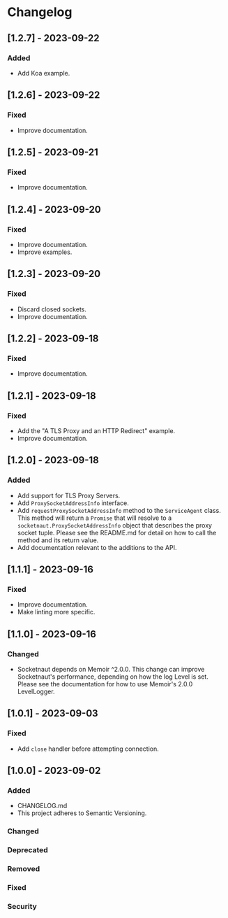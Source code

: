# Changelog

## [1.2.7] - 2023-09-22
### Added
- Add Koa example.

## [1.2.6] - 2023-09-22
### Fixed
- Improve documentation.

## [1.2.5] - 2023-09-21
### Fixed
- Improve documentation.

## [1.2.4] - 2023-09-20
### Fixed
- Improve documentation.
- Improve examples.

## [1.2.3] - 2023-09-20
### Fixed
- Discard closed sockets.
- Improve documentation.

## [1.2.2] - 2023-09-18
### Fixed
- Improve documentation.

## [1.2.1] - 2023-09-18
### Fixed
- Add the "A TLS Proxy and an HTTP Redirect" example.
- Improve documentation.

## [1.2.0] - 2023-09-18
### Added
- Add support for TLS Proxy Servers.
- Add `ProxySocketAddressInfo` interface.
- Add `requestProxySocketAddressInfo` method to the `ServiceAgent` class.  This method will return a `Promise` that will resolve to a `socketnaut.ProxySocketAddressInfo` object that describes the proxy socket tuple.  Please see the README.md for detail on how to call the method and its return value.
- Add documentation relevant to the additions to the API.

## [1.1.1] - 2023-09-16
### Fixed
- Improve documentation.
- Make linting more specific.

## [1.1.0] - 2023-09-16
### Changed
- Socketnaut depends on Memoir ^2.0.0.  This change can improve Socketnaut's performance, depending on how the log Level is set.  Please see the documentation for how to use Memoir's 2.0.0 LevelLogger.

## [1.0.1] - 2023-09-03
### Fixed
- Add `close` handler before attempting connection.

## [1.0.0] - 2023-09-02
### Added
- CHANGELOG.md
- This project adheres to Semantic Versioning.
### Changed
### Deprecated
### Removed
### Fixed
### Security